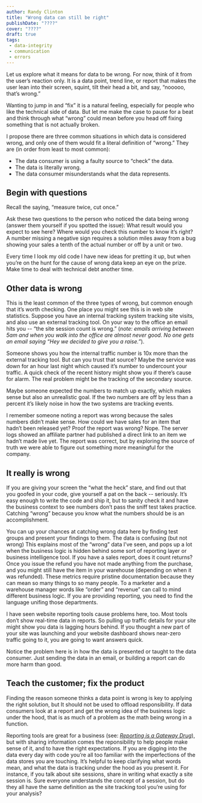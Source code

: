 ```yaml
---
author: Randy Clinton
title: "Wrong data can still be right"
publishDate: "????"
cover: "????"
draft: true
tags: 
 - data-integrity
 - communication
 - errors
---
```


Let us explore what it means for data to be wrong. For now, think of it from the user’s reaction only. It is a data point, trend line, or report that makes the user lean into their screen, squint, tilt their head a bit, and say, “nooooo, that’s wrong.”  

Wanting to jump in and “fix” it is a natural feeling, especially for people who like the technical side of data. But let me make the case to pause for a beat and think through what “wrong” could mean before you head off fixing something that is not actually broken. 
<!--more-->
I propose there are three common situations in which data is considered wrong, and only one of them would fit a literal definition of “wrong.” They are (in order from least to most common):

<ul>
<li> The data consumer is using a faulty source to “check” the data.
<li> The data is literally wrong. 
<li> The data consumer misunderstands what the data represents. 
</ul>

## Begin with questions
Recall the saying, “measure twice, cut once.” 

Ask these two questions to the person who noticed the data being wrong (answer them yourself if you spotted the issue): What result would you expect to see here? Where would you check this number to know it’s right? A number missing a negative sign requires a solution miles away from a bug showing your sales a tenth of the actual number or off by a unit or two.

Every time I look my old code I have new ideas for pretting it up, but when you’re on the hunt for the cause of wrong data keep an eye on the prize. Make time to deal with technical debt another time. 

## Other data is wrong
This is the least common of the three types of wrong, but common enough that it’s worth checking. One place you might see this is in web site statistics. Suppose you have an internal tracking system tracking site visits, and also use an external tracking tool. On your way to the office an email hits you -- “the site session count is wrong.” (_note: emails arriving between 5am and when you walk into the office are almost never good. No one gets an email saying “Hey we decided to give you a raise.”_). 

Someone shows you how the internal traffic number is 10x more than the external tracking tool. But can you trust that source? Maybe the service was down for an hour last night which caused it’s number to undercount your traffic. A quick check of the recent history might show you if there’s cause for alarm. The real problem might be the tracking of the secondary source.

Maybe someone expected the numbers to match up exactly, which makes sense but also an unrealistic goal. If the two numbers are off by less than a percent it’s likely noise in how the two systems are tracking events. 

I remember someone noting a report was wrong because the sales numbers didn’t make sense. How could we have sales for an item that hadn’t been released yet? Proof the report was wrong? Nope. The server logs showed an affiliate partner had published a direct link to an item we hadn’t made live yet. The report was correct, but by exploring the source of truth we were able to figure out something more meaningful for the company.

## It really is wrong
If you are giving your screen the “what the heck” stare, and find out that you goofed in your code, give yourself a pat on the back -- seriously. It’s easy enough to write the code and ship it, but to sanity check it and have the business context to see numbers don’t pass the sniff test takes practice. Catching “wrong” because you know what the numbers should be is an accomplishment. 

You can up your chances at catching wrong data here by finding test groups and present your findings to them. 
The data is confusing (but not wrong)
This explains most of the “wrong” data I’ve seen, and pops up a lot when the business logic is hidden behind some sort of reporting layer or business intelligence tool. If you have a sales report, does it count returns? Once you issue the refund you have not made anything from the purchase, and you might still have the item in your warehouse (depending on when it was refunded). These metrics require pristine documentation because they can mean so many things to so many people. To a marketer and a warehouse manager words like “order” and “revenue” can call to mind different business logic. If you are providing reporting, you need to find the language unifing those departments. 

I have seen website reporting tools cause problems here, too. Most tools don’t show real-time data in reports. So pulling up traffic details for your site might show you data is lagging hours behind. If you thought a new part of your site was launching and your website dashboard shows near-zero traffic going to it, you are going to want answers quick. 

Notice the problem here is in how the data is presented or taught to the data consumer. Just sending the data in an email, or building a report can do more harm than good.

## Teach the customer; fix the product
Finding the reason someone thinks a data point is wrong is key to applying the right solution, but It should not be used to offload responsibility. If data consumers look at a report and get the wrong idea of the business logic under the hood, that is as much of a problem as the math being wrong in a function. 

Reporting tools are great for a business (see: [_Reporting is a Gateway Drug_](https://www.locallyoptimistic.com/post/reporting-is-a-gateway-drug/)), but with sharing information comes the reponsibility to help people make sense of it, and to have the right expectations. If you are digging into the data every day with code you’re all too familiar with the imperfections of the data stores you are touching. It’s helpful to keep clarifying what words mean, and what the data is tracking under the hood as you present it. For instance, if you talk about site sessions, share in writing what exactly a site session is. Sure everyone understands the concept of a session, but do they all have the same definition as the site tracking tool you’re using for your analysis? 
